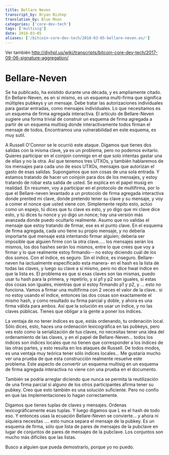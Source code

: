 ```yaml
---
title: Bellare Neven 
transcript_by: Bryan Bishop
translation_by: Blue Moon
categories: ['core-dev-tech']
tags: ['multisig']
date: 2018-03-05
aliases: ['/bitcoin-core-dev-tech/2018-03-05-bellare-neven.es/']
---
```


Ver también <http://diyhpl.us/wiki/transcripts/bitcoin-core-dev-tech/2017-09-06-signature-aggregation/>

# Bellare-Neven

Se ha publicado, ha existido durante una década, y es ampliamente citado. En Bellare-Neven, es en sí mismo, es un esquema multi-firma que significa múltiples pubkeys y un mensaje. Debe tratar las autorizaciones individuales para gastar entradas, como mensajes individuales. Lo que necesitamos es un esquema de firma agregada interactiva. El artículo de Bellare-Neven sugiere una forma trivial de construir un esquema de firma agregada a partir de un esquema multisig donde interactivamente todos firman el mensaje de todos. Encontramos una vulnerabilidad en este esquema, es muy sutil.

A Russell O'Connor se le ocurrió este ataque. Digamos que tienes dos salidas con la misma clave, ya es un problema, pero no podemos evitarlo. Quieres participar en el coinjoin conmigo en el que solo intentas gastar una de ellas y no la otra. Así que tenemos tres UTXOs, y también hablaremos de los mensajes para cada uno de esos UTXOs, mensajes que autorizan el gasto de esas salidas. Supongamos que son cosas de una sola entrada. Y estamos tratando de hacer un coinjoin para dos de los mensajes, y estoy tratando de robar esta salida de usted. Se explica en el papel musig en realidad. En resumen, voy a participar en el protocolo de multifirma, por lo que el Bellare-neven levantado a un protocolo de firma agregada interactiva donde prented mi clave, donde pretendo tener su clave y su mensaje, y voy a comer el nonce que usted viene con. Simplemente repito esto, actúo como un espejo, tú dices que tu clave es esto, y yo digo que mi clave dice esto, y tú dices tu nonce y yo digo un nonce; hay una versión más avanzada donde puedo ocultarlo realmente. Asumo que no validas el mensaje que estoy tratando de firmar, ese es el punto clave. En el esquema de firma agregada, cada uno tiene su propio mensaje, y no debería importarte qué mensaje está intentando firmar alguien; debería ser imposible que alguien firme con la otra clave..... los mensajes serán los mismos, los dos hashes serán los mismos, entre lo que crees que voy a firmar y lo que realmente estoy firmando-- no estoy diciendo cuál de los dos somos. Con el índice, es seguro. Sin el índice, es inseguro. Bellare-neven ha iactualmente especificado esta manera- en el hash es la lista de todas las claves, y luego su clave a sí mismo, pero no dice hwat índice en que la lista es. El problema es que si esas claves son las mismas, puedo usar tu hash para la primera, y repetirlo, y si p1 y p2 son iguales, si estas dos cosas son iguales, mientras que si estoy firmando p1 y p2, y ... esto no funciona. Vamos a firmar una multifirma con 2 veces el valor de la clave.. si no estoy usando el índice, entonces las dos cosas son exactamente el mismo hash, y como resultado su firma parcial y doble, y ahora es una firma válida para ambos. Así que la solución es usar un índice, y no las claves públicas. Tienes que obligar a la gente a poner los índices.

La ventaja de no tener índices es que, estás ordenando, tu ordenación local. Sólo dices, esto, haces una ordenación lexicográfica en las pubkeys, pero ves esto como la serialización de tus claves, no necesitas tener una idea del ordenamiento de las claves, y en el papel de Bellare-Neven... todos los índices son índices locales que no tienen que corresponder a los índices de las otras partes, y esto resulta en los ataques de Russell. De todos modos, es una ventaja muy teórica tener sólo índices locales... Me gustaría mucho ver una prueba de que esta construcción realmente resuelve este problema. Este aspecto de convertir un esquema multisig en un esquema de firma agregada interactiva no viene con una prueba en el documento.

También se podría arreglar diciendo que nunca se permita la reutilización de una firma parcial si alguno de los otros participantes afirma tener su pubkey. Creo que esto también es una solución suficiente. Pero no confío en que las implementaciones lo hagan correctamente.

Digamos que tienes tuplas de claves y mensajes. Ordenas lexicográficamente esas tuplas. Y luego digamos que L es el hash de todo eso. Y entonces usas la ecuación Bellare-Neven se convierte... y ahora ni siquiera necesitas .... esto nunca separa el mensaje de la pubkey. Es un esquema de firma, sólo que lista de pares de mensajes de la pubclave en lugar de conjuntos de pares de mensajes de la pubclave. Los conjuntos son mucho más difíciles que las listas.

Busco a alguien que pueda demostrarlo, porque yo no puedo.
